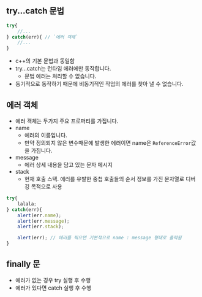 ## try...catch 문법
```js
try{
    //...   
} catch(err){ // `에러 객체`
    //...
}
```
* c++의 기본 문법과 동일함
* try...catch는 런타임 에러에만 동작합니다. 
  * 문법 에러는 처리할 수 없습니다. 
* 동기적으로 동작하기 때문에 비동기적인 작업의 에러를 찾아 낼 수 없습니다. 
## 에러 객체
* 에러 객체는 두가지 주요 프로퍼티를 가집니다. 
* name 
  * 에러의 이름입니다.
  * 만약 정의되지 않은 변수때문에 발생한 에러이면 name은 `ReferenceError`값을 가집니다. 
* message
  * 에러 상세 내용을 담고 있는 문자 메시지
* stack
  * 현재 호출 스택. 에러를 유발한 중첩 호출들의 순서 정보를 가진 문자열로 디버깅 목적으로 사용
```js
try{
    lalala;
} catch(err){
    alert(err.name);
    alert(err.message);
    alert(err.stack);

    alert(err); // 에러를 찍으면 기본적으로 name : message 형태로 출력됨
}
```
## finally 문
* 에러가 없는 경우 try 실행 후 수행
* 에러가 있다면 catch 실행 후 수행